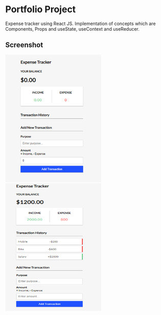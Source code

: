 # Portfolio Project

Expense tracker using React JS.
Implementation of concepts which are Components, Props and useState, useContext and useReducer.


<h2>Screenshot</h2>

<p float="left">
 <img src="src/assets/images/1.PNG" width="300" height="400">
  <img src="src/assets/images/2.PNG" width="300" height="400">
</p>
